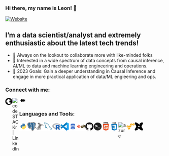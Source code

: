 ### Hi there, my name is Leon! 👋 

[![Website](https://img.shields.io/website?style=for-the-badge&up_color=blue&up_message=leonswl&url=https%3A%2F%2Fleonswl.github.io%2F)][website]

## I’m a data scientist/analyst and extremely enthusiastic about the latest tech trends! 

- 👀 Always on the lookout to collaborate more with like-minded folks 
- 🌱 Interested in a wide spectrum of data concepts from causal inference, AI/ML to data and machine learning engineering and operations. 
- 🥅 2023 Goals: Gain a deeper understanding in Causal Inference and engage in more practical application of data/ML engieering and ops. 

### Connect with me:
[<img align="left" alt="codeSTACKr.com" width="22px" src="https://raw.githubusercontent.com/iconic/open-iconic/master/svg/globe.svg" />][website]
[<img align="left" alt="codeSTACKr | LinkedIn" width="22px" src="https://cdn.jsdelivr.net/npm/simple-icons@v3/icons/linkedin.svg" />][linkedin]
[<img align="left" alt="codeSTACKr | LinkedIn" width="22px" src="https://raw.githubusercontent.com/Medium/medium-logos/master/03_Symbol/01_Black/SVG/Artboard%201.svg" />][medium]

<br />

### Languages and Tools:

<img align="left" alt="Python" width="26px" src="https://github.com/github/explore/blob/c25c800870be8d539ce16babea0f1882a65730b3/topics/python/python.png" /> <!-- python -->
<img align="left" alt="Postgresql" width="26px" src="https://github.com/github/explore/blob/c25c800870be8d539ce16babea0f1882a65730b3/topics/postgresql/postgresql.png" /> <!-- postgressql -->
<img align="left" alt="Microsoft sql server" width="26px" src="https://raw.githubusercontent.com/devicons/devicon/master/icons/microsoftsqlserver/microsoftsqlserver-plain.svg" /> <!-- mssqlserver -->
<img align="left" alt="MySQL" width="26px" src="https://raw.githubusercontent.com/devicons/devicon/master/icons/mysql/mysql-original.svg" /> <!-- MySql -->
<img align="left" alt="R" width="26px" src="https://github.com/github/explore/blob/c25c800870be8d539ce16babea0f1882a65730b3/topics/r/r.png" />
<img align="left" alt="Visual Studio Code" width="26px" src="https://raw.githubusercontent.com/github/explore/80688e429a7d4ef2fca1e82350fe8e3517d3494d/topics/visual-studio-code/visual-studio-code.png" /> <!-- vs code -->
<img align="left" alt="SQL" width="26px" src="https://raw.githubusercontent.com/github/explore/80688e429a7d4ef2fca1e82350fe8e3517d3494d/topics/sql/sql.png" /> <!-- sql -->
<img align="left" alt="Git" width="26px" src="https://raw.githubusercontent.com/github/explore/80688e429a7d4ef2fca1e82350fe8e3517d3494d/topics/git/git.png" /> <!-- git -->
<img align="left" alt="GitHub" width="26px" src="https://raw.githubusercontent.com/github/explore/78df643247d429f6cc873026c0622819ad797942/topics/github/github.png" /> <!-- github -->
<img align="left" alt="Terminal" width="26px" src="https://raw.githubusercontent.com/github/explore/80688e429a7d4ef2fca1e82350fe8e3517d3494d/topics/terminal/terminal.png" /> <!-- terminal -->
<img align="left" alt="HTML5" width="26px" src="https://raw.githubusercontent.com/github/explore/80688e429a7d4ef2fca1e82350fe8e3517d3494d/topics/html/html.png" /> <!-- html -->
<img align="left" alt="CSS3" width="26px" src="https://raw.githubusercontent.com/github/explore/80688e429a7d4ef2fca1e82350fe8e3517d3494d/topics/css/css.png" /> <!-- css -->
<img align="left" alt="azure" width="26px" src="https://raw.githubusercontent.com/benc-uk/icon-collection/master/logos/azure-offical.svg" /> <!-- azure -->
<img align="left" alt="aws" width="26px" src="https://raw.githubusercontent.com/devicons/devicon/master/icons/amazonwebservices/amazonwebservices-original.svg" /> <!-- aws -->
<img align="left" alt="dbt" width="26px" src="https://raw.githubusercontent.com/simple-icons/simple-icons/develop/icons/dbt.svg" /> <!-- dbt -->


<br />
<br />
<br />
<!-- 
[![Leon's GitHub stats](https://github-readme-stats.leonswl.vercel.app/api?username=leonswl&show_icons=true&theme=radical)](https://github.com/anuraghazra/github-readme-stats) -->


[website]: https://leonswl.github.io/
[linkedin]: https://www.linkedin.com/in/leonsunwailoong/
[medium]: https://medium.com/@layonsan



